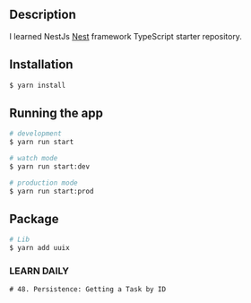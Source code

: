## Description

I learned NestJs
[Nest](https://github.com/nestjs/nest) framework TypeScript starter repository.

## Installation

```bash
$ yarn install
```

## Running the app

```bash
# development
$ yarn run start

# watch mode
$ yarn run start:dev

# production mode
$ yarn run start:prod
```

## Package

```bash
# Lib
$ yarn add uuix
```

### LEARN DAILY

```19/01/2024
# 48. Persistence: Getting a Task by ID
```
